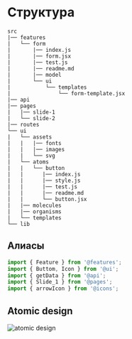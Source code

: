 # Структура

```
src
|── features
|   └── form
|       |── index.js
|       |── form.jsx
|       |── test.js
|       |── readme.md
|       |── model
|       └── ui
|           └── templates
|               └── form-template.jsx
|── api
|── pages
|   |── slide-1
|   └── slide-2
|── routes
└── ui
|   └── assets
|   |   |── fonts
|   |   |── images
|   |   └── svg
|   └── atoms
|   |   └── button
|   |      |── index.js
|   |      |── style.js
|   |      |── test.js
|   |      |── readme.md
|   |      └── button.jsx
|   |── molecules
|   |── organisms
|   └── templates
└── lib
```


##  Алиасы

```js
import { Feature } from '@features';
import { Buttom, Icon } from '@ui';
import { getData } from '@api';
import { Slide_1 } from '@pages';
import { arrowIcon } from '@icons';
```

## Atomic design

![atomic design](http://bradfrost.com/wp-content/uploads/2015/12/atomic-gif-3.gif)
